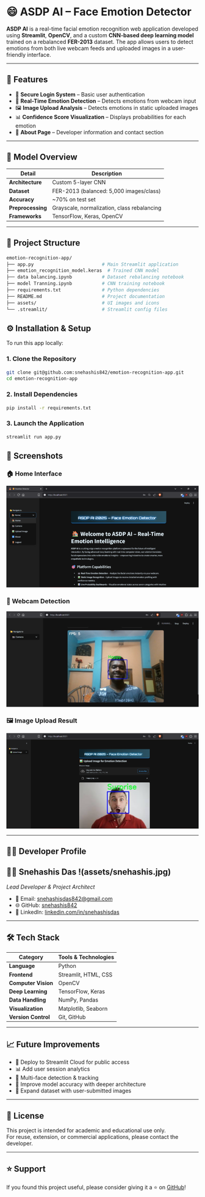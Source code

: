 # 😄 ASDP AI – Face Emotion Detector

**ASDP AI** is a real-time facial emotion recognition web application developed using **Streamlit**, **OpenCV**, and a custom **CNN-based deep learning model** trained on a rebalanced **FER-2013** dataset. The app allows users to detect emotions from both live webcam feeds and uploaded images in a user-friendly interface.

---

## 🚀 Features

- 🔐 **Secure Login System** – Basic user authentication
- 📸 **Real-Time Emotion Detection** – Detects emotions from webcam input
- 🖼️ **Image Upload Analysis** – Detects emotions in static uploaded images
- 📊 **Confidence Score Visualization** – Displays probabilities for each emotion
- 👥 **About Page** – Developer information and contact section

---

## 🧠 Model Overview

| Detail         | Description                                  |
|----------------|----------------------------------------------|
| **Architecture** | Custom 5-layer CNN                        |
| **Dataset**      | FER-2013 (balanced: 5,000 images/class)   |
| **Accuracy**     | ~70% on test set                          |
| **Preprocessing**| Grayscale, normalization, class rebalancing |
| **Frameworks**   | TensorFlow, Keras, OpenCV                 |

---

## 📁 Project Structure

```bash
emotion-recognition-app/
├── app.py                         # Main Streamlit application
├── emotion_recognition_model.keras  # Trained CNN model
├── data balancing.ipynb           # Dataset rebalancing notebook
├── model Tranning.ipynb           # CNN training notebook
├── requirements.txt               # Python dependencies
├── README.md                      # Project documentation
├── assets/                        # UI images and icons
└── .streamlit/                    # Streamlit config files
``` 
## ⚙️ Installation & Setup

To run this app locally:

### 1. Clone the Repository

```bash
git clone git@github.com:snehashis842/emotion-recognition-app.git
cd emotion-recognition-app
```


### 2. **Install Dependencies**
```bash
pip install -r requirements.txt
```

### 3. **Launch the Application**
```bash
streamlit run app.py
```
## 📸 Screenshots

### 🏠 Home Interface
![Home Interface](assets/home.png)

### 🎥 Webcam Detection
![Webcam Detection](assets/webcam.png)

### 🖼️ Image Upload Result
![Image Upload Result](assets/upload.png)

---

## 🙋‍♂️ Developer Profile

**👨‍💻 Snehashis Das** 
!(assets/snehashis.jpg)
---
*Lead Developer & Project Architect*

- 📧 Email: [snehashisdas842@gmail.com](mailto:snehashisdas842@gmail.com)  
- 🌐 GitHub: [snehashis842](https://github.com/snehashis842)  
- 🔗 LinkedIn: [linkedin.com/in/snehashisdas](https://www.linkedin.com/in/snehashisdas-/)

---

## 🛠️ Tech Stack

| Category           | Tools & Technologies             |
|--------------------|----------------------------------|
| **Language**       | Python                           |
| **Frontend**       | Streamlit, HTML, CSS             |
| **Computer Vision**| OpenCV                           |
| **Deep Learning**  | TensorFlow, Keras                |
| **Data Handling**  | NumPy, Pandas                    |
| **Visualization**  | Matplotlib, Seaborn              |
| **Version Control**| Git, GitHub                      |

---

## 📈 Future Improvements

- 🚀 Deploy to Streamlit Cloud for public access  
- 📊 Add user session analytics  
- 📸 Multi-face detection & tracking  
- 🧠 Improve model accuracy with deeper architecture  
- 🤳 Expand dataset with user-submitted images  

---

## 📄 License

This project is intended for academic and educational use only.  
For reuse, extension, or commercial applications, please contact the developer.

---

## ⭐️ Support

If you found this project useful, please consider giving it a ⭐ on [GitHub](https://github.com/snehashis842/emotion-recognition-app)!
